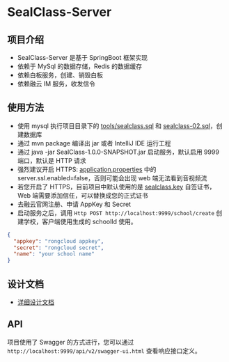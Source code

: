 # SealClass-Server

## 项目介绍
* SealClass-Server 是基于 SpringBoot 框架实现
* 依赖于 MySql 的数据存储，Redis 的数据缓存
* 依赖白板服务，创建、销毁白板
* 依赖融云 IM 服务，收发信令

## 使用方法
* 使用 mysql 执行项目目录下的 [tools/sealclass.sql](https://github.com/rongcloud/sealclass-server/blob/v2.0/tools/sealclass.sql) 和 [sealclass-02.sql](https://github.com/rongcloud/sealclass-server/blob/v2.0/tools/sealclass-02.sql)，创建数据库
* 通过 mvn package 编译出 jar 或者 IntelliJ IDE 运行工程
* 通过 java -jar SealClass-1.0.0-SNAPSHOT.jar 启动服务，默认启用 9999 端口，默认是 HTTP 请求
* 强烈建议开启 HTTPS: [application.properties](https://github.com/rongcloud/sealclass-server/blob/master/src/v2.0/resources/application.properties) 中的 server.ssl.enabled=false，否则可能会出现 web 端无法看到音视频流
* 若您开启了 HTTPS，目前项目中默认使用的是 [sealclass.key](https://github.com/rongcloud/sealclass-server/blob/v2.0/src/main/resources/sealclass.key) 自签证书，Web 端需要添加信任，可以替换成您的正式证书
* 去融云官网注册、申请 AppKey 和 Secret
* 启动服务之后，调用 `Http POST http://localhost:9999/school/create` 创建学校，客户端使用生成的 schoolId 使用。
```json
{
  "appkey": "rongcloud appkey",
  "secret": "rongcloud secret",
  "name": "your school name"
}
```

## 设计文档
* [详细设计文档](https://github.com/rongcloud/sealclass-server/blob/v2.0/tools/%E8%AE%BE%E8%AE%A1%E6%96%87%E6%A1%A3.md)

## API

项目使用了 Swagger 的方式进行，您可以通过 `http://localhost:9999/api/v2/swagger-ui.html` 查看响应接口定义。
